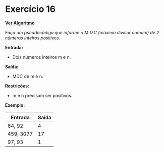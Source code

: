 # Exercício 16

[**Ver Algoritmo**](Algoritmo16.md)

*Faça um pseudocódigo que informe o M.D.C (máximo divisor comum) de 2
números inteiros positivos.*

**Entrada:**
- Dois números inteiros m e n.

**Saída:**
- MDC de m e n.

**Restrições:**
- m e n precisam ser positivos.

**Exemplo:**

| Entrada    | Saída |
| ---------- | ----- |
| 64, 92     | 4     |
| 459, 3077  | 17    |
| 97, 93     | 1     |
